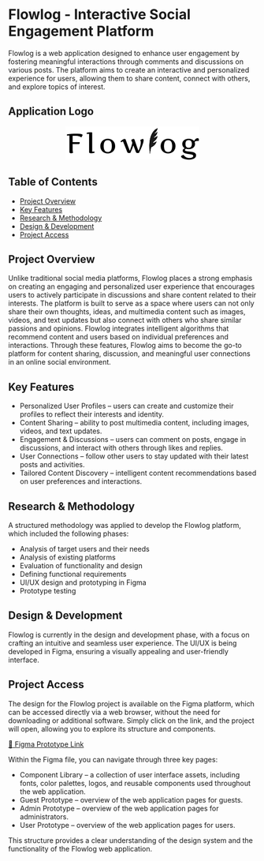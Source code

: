 # Flowlog - Interactive Social Engagement Platform
Flowlog is a web application designed to enhance user engagement by fostering meaningful interactions through comments and discussions on various posts. The platform aims to create an interactive and personalized experience for users, allowing them to share content, connect with others, and explore topics of interest.


## Application Logo
<p align="center">
  <img src="https://raw.githubusercontent.com/nejrariizviic/Flowlog/refs/heads/main/Uploads/Logo.png" alt="Logo">
</p>


## Table of Contents
- [ Project Overview](#project-overview)
- [ Key Features](#key-features)
- [ Research & Methodology](#research--methodology)
- [ Design & Development](#design--development)
- [ Project Access](#project-access)


## Project Overview
Unlike traditional social media platforms, Flowlog places a strong emphasis on creating an engaging and personalized user experience that encourages users to actively participate in discussions and share content related to their interests. The platform is built to serve as a space where users can not only share their own thoughts, ideas, and multimedia content such as images, videos, and text updates but also connect with others who share similar passions and opinions. Flowlog integrates intelligent algorithms that recommend content and users based on individual preferences and interactions. Through these features, Flowlog aims to become the go-to platform for content sharing, discussion, and meaningful user connections in an online social environment.

## Key Features
- Personalized User Profiles – users can create and customize their profiles to reflect their interests and identity.
- Content Sharing – ability to post multimedia content, including images, videos, and text updates.
- Engagement & Discussions – users can comment on posts, engage in discussions, and interact with others through likes and replies.
- User Connections – follow other users to stay updated with their latest posts and activities.
- Tailored Content Discovery – intelligent content recommendations based on user preferences and interactions.

## Research & Methodology
A structured methodology was applied to develop the Flowlog platform, which included the following phases:

- Analysis of target users and their needs
- Analysis of existing platforms
- Evaluation of functionality and design
- Defining functional requirements
- UI/UX design and prototyping in Figma
- Prototype testing



## Design & Development
Flowlog is currently in the design and development phase, with a focus on crafting an intuitive and seamless user experience. The UI/UX is being developed in Figma, ensuring a visually appealing and user-friendly interface.


## Project Access

The design for the Flowlog project is available on the Figma platform, which can be accessed directly via a web browser, without the need for downloading or additional software. Simply click on the link, and the project will open, allowing you to explore its structure and components.

[🔗 Figma Prototype Link](https://www.figma.com/design/yP9xDtAWrV7Te17YSGLypE/Flowlog?node-id=0-1&t=aeRaZjSDGjWiS3aN-1)

Within the Figma file, you can navigate through three key pages:

- Component Library – a collection of user interface assets, including fonts, color palettes, logos, and reusable components used throughout the web application.
- Guest Prototype – overview of the web application pages for guests.
- Admin Prototype – overview of the web application pages for administrators.
- User Prototype – overview of the web application pages for users.
  
This structure provides a clear understanding of the design system and the functionality of the Flowlog web application.

